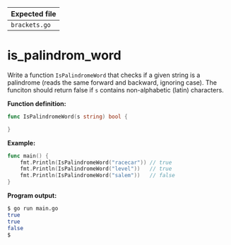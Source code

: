 | Expected file        |
| ---------------------|
| `brackets.go`        |

# is_palindrom_word


Write a function `IsPalindromeWord` that checks if a given string is a palindrome (reads the same forward and backward, ignoring case). The funciton should return false if `s` contains non-alphabetic (latin) characters.

**Function definition:**

```go
func IsPalindromeWord(s string) bool {

}
```

**Example:**

```go
func main() {
    fmt.Println(IsPalindromeWord("racecar")) // true
    fmt.Println(IsPalindromeWord("level"))   // true
    fmt.Println(IsPalindromeWord("salem"))   // false
}
```

**Program output:**

```sh
$ go run main.go
true
true
false
$
```
